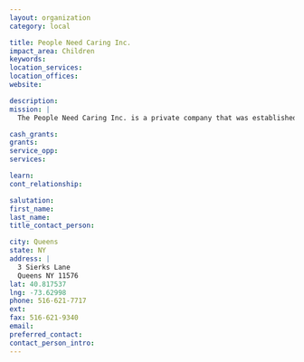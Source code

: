 ```yaml
---
layout: organization
category: local

title: People Need Caring Inc.
impact_area: Children
keywords: 
location_services: 
location_offices: 
website: 

description: 
mission: |
  The People Need Caring Inc. is a private company that was established in 1980.

cash_grants: 
grants: 
service_opp: 
services: 

learn: 
cont_relationship: 

salutation: 
first_name: 
last_name: 
title_contact_person: 

city: Queens
state: NY
address: |
  3 Sierks Lane  
  Queens NY 11576
lat: 40.817537
lng: -73.62998
phone: 516-621-7717
ext: 
fax: 516-621-9340
email: 
preferred_contact: 
contact_person_intro: 
---
```

